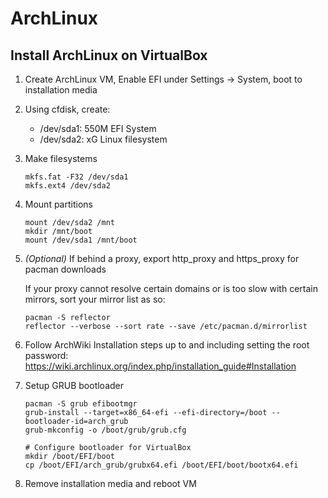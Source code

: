 # ArchLinux

## Install ArchLinux on VirtualBox

1. Create ArchLinux VM, Enable EFI under Settings -> System, boot to installation media
2. Using cfdisk, create:
      
      * /dev/sda1: 550M EFI System
      * /dev/sda2: xG  Linux filesystem

3. Make filesystems

    ```
    mkfs.fat -F32 /dev/sda1
    mkfs.ext4 /dev/sda2
    ```
4. Mount partitions
    ```
    mount /dev/sda2 /mnt
    mkdir /mnt/boot
    mount /dev/sda1 /mnt/boot
    ```
5. *(Optional)* If behind a proxy, export http_proxy and https_proxy for pacman downloads

    If your proxy cannot resolve certain domains or is too slow with certain mirrors, sort your mirror list as so:
    
    ```
    pacman -S reflector
    reflector --verbose --sort rate --save /etc/pacman.d/mirrorlist
    ``` 
6. Follow ArchWiki Installation steps up to and including setting the root password: https://wiki.archlinux.org/index.php/installation_guide#Installation
7. Setup GRUB bootloader
    ```
    pacman -S grub efibootmgr
    grub-install --target=x86_64-efi --efi-directory=/boot --bootloader-id=arch_grub
    grub-mkconfig -o /boot/grub/grub.cfg
    
    # Configure bootloader for VirtualBox
    mkdir /boot/EFI/boot
    cp /boot/EFI/arch_grub/grubx64.efi /boot/EFI/boot/bootx64.efi
    ```
8. Remove installation media and reboot VM
